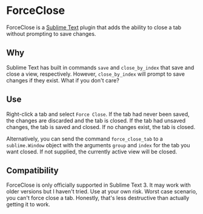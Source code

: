 # ForceClose

ForceClose is a [Sublime Text][] plugin that adds the ability to close a tab without prompting to save changes.

[Sublime Text]: http://www.sublimetext.com

## Why

Sublime Text has built in commands `save` and `close_by_index` that save and close a view, respectively. However, `close_by_index` will prompt to save changes if they exist. What if you don't care?

## Use

Right-click a tab and select `Force Close`. If the tab had never been saved, the changes are discarded and the tab is closed. If the tab had unsaved changes, the tab is saved and closed. If no changes exist, the tab is closed.

Alternatively, you can send the command `force_close_tab` to a `sublime.Window` object with the arguments `group` and `index` for the tab you want closed. If not supplied, the currently active view will be closed.

## Compatibility

ForceClose is only officially supported in Sublime Text 3. It may work with older versions but I haven't tried. Use at your own risk. Worst case scenario, you can't force close a tab. Honestly, that's less destructive than actually getting it to work.
